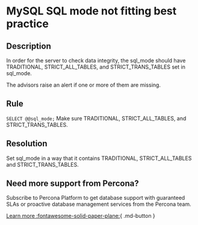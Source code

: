 # MySQL SQL mode not fitting best practice


## Description

In order for the server to check data integrity, the sql_mode should have TRADITIONAL, STRICT_ALL_TABLES, and STRICT_TRANS_TABLES set in sql_mode.

The advisors raise an alert if one or more of them are missing.

## Rule

`SELECT @@sql_mode;`
Make sure TRADITIONAL, STRICT_ALL_TABLES, and STRICT_TRANS_TABLES.

## Resolution

Set sql_mode in a way that it contains TRADITIONAL, STRICT_ALL_TABLES and STRICT_TRANS_TABLES.

## Need more support from Percona?

Subscribe to Percona Platform to get database support with guaranteed SLAs or proactive database management services from the Percona team.

[Learn more :fontawesome-solid-paper-plane:](https://per.co.na/subscribe){ .md-button }
